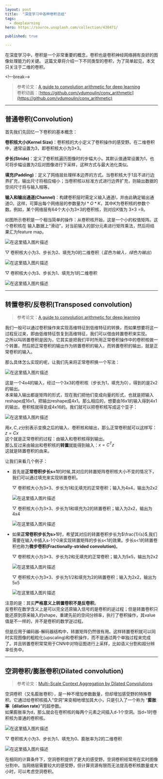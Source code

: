 ```yaml
---
layout: post
title:  "深度学习中各种卷积总结"
tags:
  - deeplearning
hero: https://source.unsplash.com/collection/430471/

published: true

---
```


在深度学习中，卷积是一个非常重要的概念，卷积也是卷积神经网络拥有良好的图像处理能力的关键。
这篇文章将介绍一下不同类型的卷积，为了简单起见，本文只关注于二维的卷积。

<!–-break-–>

> 参考论文：[A guide to convolution arithmetic for deep learning](https://arxiv.org/pdf/1603.07285.pdf)   
> 卷积动画：[https://github.com/vdumoulin/conv_arithmetic](https://github.com/vdumoulin/conv_arithmetic)

***************

## 普通卷积(Convolution)

首先我们先回忆一下卷积的基本概念：

**卷积核大小(Kernel Size)**：卷积核的大小定义了卷积操作的感受野。在二维卷积中，通常设置为3，即卷积核大小为3×3。

**步长(Stride)**：定义了卷积核遍历图像时的步幅大小。其默认值通常设置为1，也可将步幅设置为2后对图像进行下采样，这种方式与最大池化类似。

**填充(Padding)**：定义了网络层处理样本边界的方式。当卷积核大于1且不进行边界扩充，输出尺寸将相应缩小；当卷积核以标准方式进行边界扩充，则输出数据的空间尺寸将与输入相等。

**输入和输出通道(Channel)**：构建卷积层时需定义输入通道$I$，并由此确定输出通道$O$。这样，可算出每个网络层的参数量为$I*O*K$，其中$K$为卷积核的参数个数。例如，某个网络层有64个大小为3×3的卷积核，则对应$K$值为 3×3 =9。

如图所示卷积是一个相当简单的操作：从卷积核开始，这是一个小的权值矩阵。这个卷积核在 输入数据上“滑动”，对当前输入的部分元素进行矩阵乘法，然后将结果汇为feature map。

![在这里插入图片描述](https://imgconvert.csdnimg.cn/aHR0cHM6Ly9pY2VjcmVhbWxhYnMuY29tL3dwLWNvbnRlbnQvdXBsb2Fkcy8yMDE4LzA4LzMzLWNvbi5naWY#pic_center)


$\bigtriangledown$ 卷积核大小为3、步长为2、填充为0的二维卷积（_蓝色为输入，绿色为输出_）

![在这里插入图片描述](https://img-blog.csdnimg.cn/20190721001307953.gif#pic_center)

$\bigtriangledown$ 卷积核大小为3、步长为1、填充为1的二维卷积

![在这里插入图片描述](https://imgconvert.csdnimg.cn/aHR0cHM6Ly9waWMzLnpoaW1nLmNvbS92Mi03NzRkY2UxOTI1YWMwNmEwMGEwNTMzZjY0MTJiZTJkZV9iLmdpZg#pic_center)

***************************

## 转置卷积/反卷积(Transposed convolution)

> 参考论文：[A guide to convolution arithmetic for deep learning](https://arxiv.org/pdf/1603.07285.pdf)   

我们一般可以通过卷积操作来实现高维特征到低维特征的转换，而如果想要将这一过程反过来，即由低维特征恢复到高维特征，我们可以借由转置卷积来实现。   
之所以叫转置卷积是因为，它其实是把我们平时所用正常卷积操作中的卷积核做一个转置，然后把正常卷积的输出作为转置卷积的输入，而转置卷积的输出，就是正常卷积的输入。

那么具体怎么实现的呢，让我们先来将正常卷积换一个写法：

![在这里插入图片描述](https://img-blog.csdnimg.cn/20190721132928473.png?x-oss-process=image/watermark,type_ZmFuZ3poZW5naGVpdGk,shadow_10,text_aHR0cHM6Ly9ibG9nLmNzZG4ubmV0L3FxXzQwMjExOTY0,size_16,color_FFFFFF,t_70#pic_center)

这是一个4x4的输入，经过一个3x3的卷积核（步长为1，填充为0），得到的是2x2的输出。   
本来输入输出都是矩阵的形式，现在我们把他们变成向量的形式，也就是把输入reshape成16x1，把输出reshape成4x1。那么相应的，想要由16x1的输入得到4x1的输出，卷积核就得变成4x16的。我们就可以把卷积核写成这个亚子：

![在这里插入图片描述](https://img-blog.csdnimg.cn/20190721134509769.png#pic_center)

用$x,C,z$分别表示变换之后的输入、卷积核和输出，那么正常卷积就可以这样写：$z = Cx$        
这个就是正常卷积的过程：由输入和卷积核得到输出。   
那么反过来由输出和卷积核的**转置**就能得到输入：$x = C^Tz$   
这就是转置卷积的由来。

让我们来看几个例子：

* 首先是**正常卷积步长s=1**的时候,其对应的转置矩阵卷积核大小不变的情况下，我们可以通过填充来实现转置卷积。

    $\bigtriangledown$ 卷积核大小为3×3、步长为1和无填充的正常卷积；输入为4x4，输出为2x2

    ![在这里插入图片描述](https://img-blog.csdnimg.cn/20190721143051180.gif#pic_center)

    $\bigtriangledown$ 卷积核大小为3×3、步长为1和填充为2的转置卷积；输入为2x2，输出为4x4

    ![在这里插入图片描述](https://img-blog.csdnimg.cn/20190721143014803.gif#pic_center)

* 如果**正常卷积步长为s>1**时，希望其对应的转置卷积步长为$\frac{1}{s}$,我们需要在输入中插入s-1个0来实现转置矩阵的步长s<1的效果。步长s<1的转置卷积也称为**微步卷积(Fractionally-strided convolution)**。

    $\bigtriangledown$ 卷积核大小为3×3、步长为2和无填充的正常卷积；输入为5x5，输出为2x2

    ![在这里插入图片描述](https://img-blog.csdnimg.cn/20190721001307953.gif#pic_center)

    $\bigtriangledown$ 卷积核大小为3×3、步长为1/2和填充为2的转置卷积；输入为2x2，输出为5x5

    ![在这里插入图片描述](https://img-blog.csdnimg.cn/20190721140601447.gif#pic_center)


注意的是：其实**严格意义上转置卷积不是反卷积**。   
反卷积在数学含义上是可以完全还原输入信号的是卷积的逆过程；但是转置卷积只能还原到原来输入的shape，重建先前的空间分辨率，执行了卷积操作，其value值是不一样的，并不是卷积的数学逆过程。

但是应用于编码器-解码器结构中，转置矩阵仍然很有用。这样转置卷积就可以同时实现图像的粗粒化(upscaling)和卷积操作，而不是通过两个单独过程来完成了。并且转置卷积常常用于CNN中对特征图进行上采样，比如语义分割和超分辨率任务中。

*************************

## 空洞卷积/膨胀卷积(Dilated convolution)

> 参考论文：[Multi-Scale Context Aggregation by Dilated Convolutions](https://arxiv.org/pdf/1511.07122.pdf)

空洞卷积（又名膨胀卷积），是一种不增加参数数量，但却增加感受野的特殊卷积。它通过给卷积核插入“空洞”来变相地增加其大小，只是引入了一个称为 “**膨胀率（dilation rate）**”的超参数。   
如果膨胀率为d，那么就会在卷积核的每两个元素之间插入d-1个空洞。当d=1时卷积核为普通的卷积核。

![在这里插入图片描述](https://img-blog.csdnimg.cn/20190721105814409.png?x-oss-process=image/watermark,type_ZmFuZ3poZW5naGVpdGk,shadow_10,text_aHR0cHM6Ly9ibG9nLmNzZG4ubmV0L3FxXzQwMjExOTY0,size_16,color_FFFFFF,t_70#pic_center)

$\bigtriangledown$ 卷积核大小为3、步长为1、填充为0、膨胀率为2的二维卷积

![在这里插入图片描述](https://imgconvert.csdnimg.cn/aHR0cHM6Ly9waWM0LnpoaW1nLmNvbS92Mi1hNjkwMzk3YzgyODFjNmIzMjdjMjM5YmIzZjg5Mzc5M19iLmdpZg#pic_center)

在相同的计算条件下，空洞卷积提供了更大的感受野。空洞卷积经常用在实时图像分割中。当网络层需要较大的感受野，但计算资源有限而无法提高卷积核数量或大小时，可以考虑空洞卷积。
